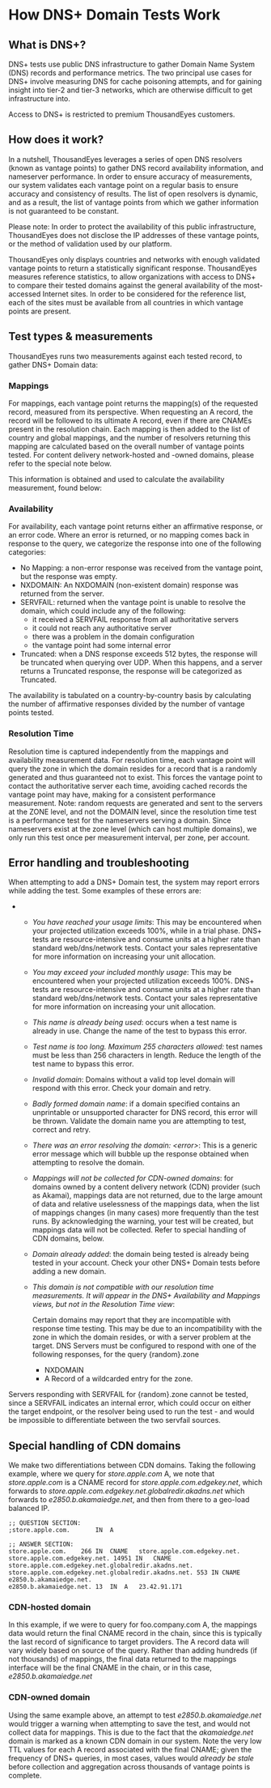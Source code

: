 # How DNS+ Domain Tests Work

## What is DNS+?

DNS+ tests use public DNS infrastructure to gather Domain Name System \(DNS\) records and performance metrics.  The two principal use cases for DNS+ involve measuring DNS for cache poisoning attempts, and for gaining insight into tier-2 and tier-3 networks, which are otherwise difficult to get infrastructure into.  

Access to DNS+ is restricted to premium ThousandEyes customers.

## How does it work?

In a nutshell, ThousandEyes leverages a series of open DNS resolvers \(known as vantage points\) to gather DNS record availability information, and nameserver performance. In order to ensure accuracy of measurements, our system validates each vantage point on a regular basis to ensure accuracy and consistency of results. The list of open resolvers is dynamic, and as a result, the list of vantage points from which we gather information is not guaranteed to be constant.

Please note: In order to protect the availability of this public infrastructure, ThousandEyes does not disclose the IP addresses of these vantage points, or the method of validation used by our platform.

ThousandEyes only displays countries and networks with enough validated vantage points to return a statistically significant response.  ThousandEyes measures reference statistics, to allow organizations with access to DNS+ to compare their tested domains against the general availability of the most-accessed Internet sites. In order to be considered for the reference list, each of the sites must be available from all countries in which vantage points are present.

## Test types & measurements

ThousandEyes runs two measurements against each tested record, to gather DNS+ Domain data:

### Mappings

For mappings, each vantage point returns the mapping\(s\) of the requested record, measured from its perspective. When requesting an A record, the record will be followed to its ultimate A record, even if there are CNAMEs present in the resolution chain. Each mapping is then added to the list of country and global mappings, and the number of resolvers returning this mapping are calculated based on the overall number of vantage points tested.  For content delivery network-hosted and -owned domains, please refer to the special note below.

This information is obtained and used to calculate the availability measurement, found below:

### Availability

For availability, each vantage point returns either an affirmative response, or an error code.  Where an error is returned, or no mapping comes back in response to the query, we categorize the response into one of the following categories:

* No Mapping: a non-error response was received from the vantage point, but the response was empty.
* NXDOMAIN: An NXDOMAIN \(non-existent domain\) response was returned from the server.
* SERVFAIL: returned when the vantage point is unable to resolve the domain, which could include any of the following:
  * it received a SERVFAIL response from all authoritative servers
  * it could not reach any authoritative server
  * there was a problem in the domain configuration
  * the vantage point had some internal error
* Truncated: when a DNS response exceeds 512 bytes, the response will be truncated when querying over UDP.  When this happens, and a server returns a Truncated response, the response will be categorized as Truncated.

The availability is tabulated on a country-by-country basis by calculating the number of affirmative responses divided by the number of vantage points tested.

### Resolution Time

Resolution time is captured independently from the mappings and availability measurement data.  For resolution time, each vantage point will query the zone in which the domain resides for a record that is a randomly generated and thus guaranteed not to exist. This forces the vantage point to contact the authoritative server each time, avoiding cached records the vantage point may have, making for a consistent performance measurement. Note: random requests are generated and sent to the servers at the ZONE level, and not the DOMAIN level, since the resolution time test is a performance test for the nameservers serving a domain. Since nameservers exist at the zone level \(which can host multiple domains\), we only run this test once per measurement interval, per zone, per account.

## Error handling and troubleshooting

When attempting to add a DNS+ Domain test, the system may report errors while adding the test. Some examples of these errors are:

* * _You have reached your usage limits_:  This may be encountered when your projected utilization exceeds 100%, while in a trial phase.  DNS+ tests are resource-intensive and consume units at a higher rate than standard web/dns/network tests.  Contact your sales representative for more information on increasing your unit allocation.
  * _You may exceed your included monthly usage_: This may be encountered when your projected utilization exceeds 100%.  DNS+ tests are resource-intensive and consume units at a higher rate than standard web/dns/network tests.  Contact your sales representative for more information on increasing your unit allocation.
  * _This name is already being used_: occurs when a test name is already in use.  Change the name of the test to bypass this error.
  * _Test name is too long. Maximum 255 characters allowed:_ test names must be less than 256 characters in length.  Reduce the length of the test name to bypass this error.
  * _Invalid domain_: Domains without a valid top level domain will respond with this error.  Check your domain and retry.
  * _Badly formed domain name_: if a domain specified contains an unprintable or unsupported character for DNS record, this error will be thrown.  Validate the domain name you are attempting to test, correct and retry.
  * _There was an error resolving the domain: &lt;error&gt;_: This is a generic error message which will bubble up the response obtained when attempting to resolve the domain. 
  * _Mappings will not be collected for CDN-owned domains_: for domains owned by a content delivery network \(CDN\) provider \(such as Akamai\), mappings data are not returned, due to the large amount of data and relative uselessness of the mappings data, when the list of mappings changes \(in many cases\) more frequently than the test runs.  By acknowledging the warning, your test will be created, but mappings data will not be collected.  Refer to special handling of CDN domains, below.
  * _Domain already added_: the domain being tested is already being tested in your account.  Check your other DNS+ Domain tests before adding a new domain.
  * _This domain is not compatible with our resolution time measurements. It will appear in the DNS+ Availability and Mappings views, but not in the Resolution Time view_:

    Certain domains may report that they are incompatible with response time testing. This may be due to an incompatibility with the zone in which the domain resides, or with a server problem at the target. DNS Servers must be configured to respond with one of the following responses, for the query {random}.zone

    * NXDOMAIN
    * A Record of a wildcarded entry for the zone.

 Servers responding with SERVFAIL for {random}.zone cannot be tested, since a SERVFAIL indicates an internal error, which could occur on either the target endpoint, or the resolver being used to run the test - and would be impossible to differentiate between the two servfail sources.

##  Special handling of CDN domains

We make two differentiations between CDN domains.  Taking the following example, where we query for _store.apple.com_ A, we note that _store.apple.com_ is a CNAME record for _store.apple.com.edgekey.net_, which forwards to _store.apple.com.edgekey.net.globalredir.akadns.net_ which forwards to _e2850.b.akamaiedge.net_, and then from there to a geo-load balanced IP.

```text
;; QUESTION SECTION:
;store.apple.com.		IN	A

;; ANSWER SECTION:
store.apple.com.	266	IN	CNAME	store.apple.com.edgekey.net.
store.apple.com.edgekey.net. 14951 IN	CNAME	store.apple.com.edgekey.net.globalredir.akadns.net.
store.apple.com.edgekey.net.globalredir.akadns.net. 553	IN CNAME e2850.b.akamaiedge.net.
e2850.b.akamaiedge.net.	13	IN	A	23.42.91.171
```

### CDN-hosted domain

In this example, if we were to query for foo.company.com A, the mappings data would return the final CNAME record in the chain, since this is typically the last record of significance to target providers.  The A record data will vary widely based on source of the query.  Rather than adding hundreds \(if not thousands\) of mappings, the final data returned to the mappings interface will be the final CNAME in the chain, or in this case, _e2850.b.akamaiedge.net_

### CDN-owned domain

Using the same example above, an attempt to test _e2850.b.akamaiedge.net_ would trigger a warning when attempting to save the test, and would not collect data for mappings. This is due to the fact that the _akamaiedge.net_ domain is marked as a known CDN domain in our system.  Note the very low TTL values for each A record associated with the final CNAME; given the frequency of DNS+ queries, in most cases, values would _already be stale_ before collection and aggregation across thousands of vantage points is complete.

